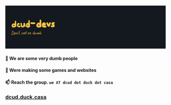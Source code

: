 ![Hello](./header.png)

#### 👀 We are some very dumb people
#### 🌱 Were making some games and websites
#### 📫 Reach the group. **`we AT dcud dot duck dot casa`**


### [dcud.duck.casa](https://dcud.duck.casa/)
<!---
i-like-trains-de/i-like-trains-de is a ✨ special ✨ repository because its `README.md` (this file) appears on your GitHub profile.
You can click the Preview link to take a look at your changes.
--->
